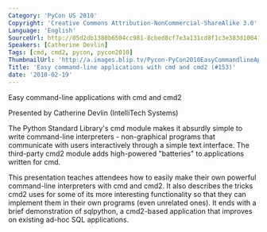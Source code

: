 ```yaml
---
Category: 'PyCon US 2010'
Copyright: 'Creative Commons Attribution-NonCommercial-ShareAlike 3.0'
Language: 'English'
SourceUrl: http://05d2db1380b6504cc981-8cbed8cf7e3a131cd8f1c3e383d10041.r93.cf2.rackcdn.com/pycon-us-2010/306_easy-command-line-applications-with-cmd-and-cmd2-153.m4v
Speakers: [Catherine Devlin]
Tags: [cmd, cmd2, pycon, pycon2010]
ThumbnailUrl: 'http://a.images.blip.tv/Pycon-PyCon2010EasyCommandlineApplicationsWithCmdAndCmd2153294.png'
Title: 'Easy command-line applications with cmd and cmd2 (#153)'
date: '2010-02-19'
---
```

Easy command-line applications with cmd and cmd2

  
Presented by Catherine Devlin (IntelliTech Systems)

  
The Python Standard Library's cmd module makes it absurdly simple to write
command-line interpreters - non-graphical programs that communicate with users
interactively through a simple text interface. The third-party cmd2 module
adds high-powered "batteries" to applications written for cmd.

  
This presentation teaches attendees how to easily make their own powerful
command-line interpreters with cmd and cmd2. It also describes the tricks cmd2
uses for some of its more interesting functionality so that they can implement
them in their own programs (even unrelated ones). It ends with a brief
demonstration of sqlpython, a cmd2-based application that improves on existing
ad-hoc SQL applications.
